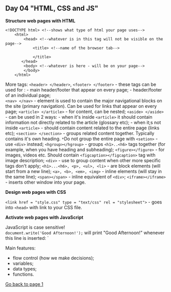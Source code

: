 ## Day 04 "HTML, CSS and JS" 

**Structure web pages with HTML**

`<!DOCTYPE html> <!--shows what type of html your page uses-->`  
`    <html>`  
`        <head> <!--whatever is in this tag will not be visible on the page-->`  
`            <title> <!--name of the browser tab-->`  
` `  
`            </title>`  
`        </head> `  
`        <body> <!--whatever is here - will be on your page-->`  
`        </body>`  
`    </html>`  


More tags:
`<header> </header>`, `<footer> </footer>` - these tags can be used for :
    - main header/footer that appear on every page;
    - header/footer of an individual page;  
`<nav> </nav>` - element is used to contain the major navigational blocks on the site (primary navigation). Can be used for links that appear on every page; 
`<article> </article>` - for content, can be nested;
`<aside> </aside>` - can be used in 2 ways:
    - when it's inside `<article>` it should contain information not directly related to the article (glossary etc);
    - when it;s not inside `<article>` - should contain content related to the entire page (links etc);
`<section> </section>` - groups related content together. Typically contains it's own heading. 
    `*`Do not group the entire page with `<setion>` - use `<div>` instead;
`<hgroup></hgroup>` - groups `<h1>..<h6>` tags together (for example, when you have heading and subheading);
`<figure></figure>` - for images, videos etc. Should contain `<figcaption></figcaption>` tag with image description;
`<div>` - use to group content when other more specific tags don't apply;
`<h1>...<h6>, <p>, <ul>, <li>` - are block elements (will start from a new line);
`<a>, <b>, <em>, <img>` - inline elements (will stay in the same line);
`<span></span>` - inline equivalent of `<div>`;
`<iframe></iframe>` - inserts other window into your page.

**Design web pages with CSS**

`<link href = "style.css" type = "text/css" rel = "stylesheet">` - goes into `<head>` with link to your CSS file.


**Activate web pages with JavaScript**

JavaScript is case sensitive!  
`document.write('Good Afternoon!');` will print "Good Afternoon!" whenever this line is inserted:
`<script src="js/add-content.js"></script>

Main features:
- flow control (how we make decisions);
- variables;
- data types;
- functions.

[Go back to page 1](readme.md)
